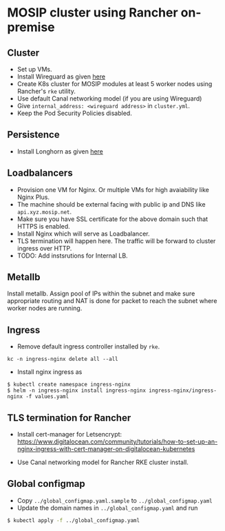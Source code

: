# MOSIP cluster using Rancher on-premise  

## Cluster
* Set up VMs.
* Install Wireguard as given [here](wireguard/README.md)
* Create K8s cluster for MOSIP modules at least 5 worker nodes using Rancher's `rke` utility.
* Use default Canal networking model (if you are using Wireguard)
* Give `internal_address: <wireguard address>` in `cluster.yml`.
* Keep the Pod Security Policies disabled.

## Persistence
* Install Longhorn as given [here](../longhorn/README.md)

## Loadbalancers
* Provision one VM for Nginx. Or multiple VMs for high avaiability like Nginx Plus.
* The machine should be external facing with public ip and DNS like `api.xyz.mosip.net`.  
* Make sure you have SSL certificate for the above domain such that HTTPS is enabled. 
* Install Nginx which will serve as Loadbalancer.  
* TLS termination will happen here.  The traffic will be forward to cluster ingress over HTTP.
* TODO: Add instsrutions for Internal LB.
 
## Metallb
Install metallb. Assign pool of IPs within the subnet and make sure appropriate routing and NAT is done for packet to reach the subnet where worker nodes are running.

## Ingress
* Remove default ingress controller installed by `rke`.
```
kc -n ingress-nginx delete all --all
```
* Install nginx ingress as
```
$ kubectl create namespace ingress-nginx
$ helm -n ingress-nginx install ingress-nginx ingress-nginx/ingress-nginx -f values.yaml
```
## TLS termination for Rancher
* Install cert-manager for Letsencrypt:
https://www.digitalocean.com/community/tutorials/how-to-set-up-an-nginx-ingress-with-cert-manager-on-digitalocean-kubernetes

* Use Canal networking model for Rancher RKE cluster install. 

## Global configmap
* Copy `../global_configmap.yaml.sample` to `../global_configmap.yaml`  
* Update the domain names in `../global_configmap.yaml` and run
```sh
$ kubectl apply -f ../global_configmap.yaml
```
